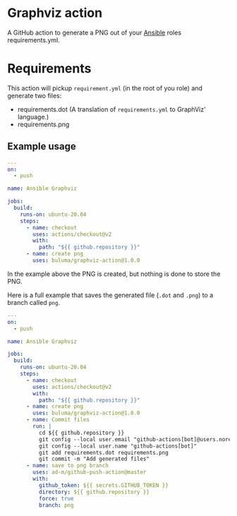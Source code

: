 # Graphviz action

A GitHub action to generate a PNG out of your [Ansible](https://www.ansible.com/) roles requirements.yml.

# Requirements

This action will pickup `requirement.yml` (in the root of you role) and generate two files:

- requirements.dot (A translation of `requirements.yml` to GraphViz' language.)
- requirements.png

## Example usage

```yaml
---
on:
  - push

name: Ansible Graphviz

jobs:
  build:
    runs-on: ubuntu-20.04
    steps:
      - name: checkout
        uses: actions/checkout@v2
        with:
          path: "${{ github.repository }}"
      - name: create png
        uses: buluma/graphviz-action@1.0.0
```

In the example above the PNG is created, but nothing is done to store the PNG.

Here is a full example that saves the generated file (`.dot` and `.png`) to a branch called `png`.

```yaml
---
on:
  - push

name: Ansible Graphviz

jobs:
  build:
    runs-on: ubuntu-20.04
    steps:
      - name: checkout
        uses: actions/checkout@v2
        with:
          path: "${{ github.repository }}"
      - name: create png
        uses: buluma/graphviz-action@1.0.0
      - name: Commit files
        run: |
          cd ${{ github.repository }}
          git config --local user.email "github-actions[bot]@users.noreply.github.com"
          git config --local user.name "github-actions[bot]"
          git add requirements.dot requirements.png
          git commit -m "Add generated files"
      - name: save to png branch
        uses: ad-m/github-push-action@master
        with:
          github_token: ${{ secrets.GITHUB_TOKEN }}
          directory: ${{ github.repository }}
          force: true
          branch: png
```
